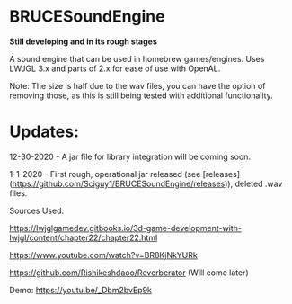 # BRUCESoundEngine #
 **Still developing and in its rough stages**
 
  A sound engine that can be used in homebrew games/engines. Uses LWJGL 3.x and parts of 2.x for ease of use with OpenAL.
  
  Note: The size is half due to the wav files, you can have the option of removing those, as this is still being tested
  with additional functionality.

# Updates:

  12-30-2020 - A jar file for library integration will be coming soon.
  
  1-1-2020 - First rough, operational jar released (see [releases] (https://github.com/Sciguy1/BRUCESoundEngine/releases)), deleted .wav files.
  

Sources Used:

https://lwjglgamedev.gitbooks.io/3d-game-development-with-lwjgl/content/chapter22/chapter22.html

https://www.youtube.com/watch?v=BR8KjNkYURk

https://github.com/Rishikeshdaoo/Reverberator (Will come later)


Demo: 
https://youtu.be/_Dbm2bvEp9k
